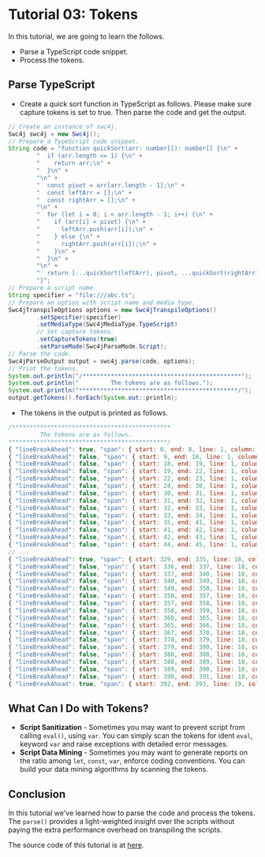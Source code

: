 # Tutorial 03: Tokens

In this tutorial, we are going to learn the follows.

* Parse a TypeScript code snippet.
* Process the tokens.

## Parse TypeScript

* Create a quick sort function in TypeScript as follows. Please make sure capture tokens is set to true. Then parse the code and get the output.

```java
// Create an instance of swc4j.
Swc4j swc4j = new Swc4j();
// Prepare a TypeScript code snippet.
String code = "function quickSort(arr: number[]): number[] {\n" +
        "  if (arr.length <= 1) {\n" +
        "    return arr;\n" +
        "  }\n" +
        "\n" +
        "  const pivot = arr[arr.length - 1];\n" +
        "  const leftArr = [];\n" +
        "  const rightArr = [];\n" +
        "\n" +
        "  for (let i = 0; i < arr.length - 1; i++) {\n" +
        "    if (arr[i] < pivot) {\n" +
        "      leftArr.push(arr[i]);\n" +
        "    } else {\n" +
        "      rightArr.push(arr[i]);\n" +
        "    }\n" +
        "  }\n" +
        "\n" +
        "  return [...quickSort(leftArr), pivot, ...quickSort(rightArr)];\n" +
        "}";
// Prepare a script name.
String specifier = "file:///abc.ts";
// Prepare an option with script name and media type.
Swc4jTranspileOptions options = new Swc4jTranspileOptions()
        .setSpecifier(specifier)
        .setMediaType(Swc4jMediaType.TypeScript)
        // Set capture tokens.
        .setCaptureTokens(true)
        .setParseMode(Swc4jParseMode.Script);
// Parse the code.
Swc4jParseOutput output = swc4j.parse(code, options);
// Print the tokens.
System.out.println("/*********************************************");
System.out.println("         The tokens are as follows.");
System.out.println("*********************************************/");
output.getTokens().forEach(System.out::println);
```

* The tokens in the output is printed as follows.

```js
/*********************************************
         The tokens are as follows.
*********************************************/
{ "lineBreakAhead": true, "span": { start: 0, end: 8, line: 1, column: 1}, "type": "Function", "text": "function" }
{ "lineBreakAhead": false, "span": { start: 9, end: 18, line: 1, column: 10}, "type": "IdentOther", "text": "quickSort" }
{ "lineBreakAhead": false, "span": { start: 18, end: 19, line: 1, column: 19}, "type": "LParen", "text": "(" }
{ "lineBreakAhead": false, "span": { start: 19, end: 22, line: 1, column: 20}, "type": "IdentOther", "text": "arr" }
{ "lineBreakAhead": false, "span": { start: 22, end: 23, line: 1, column: 23}, "type": "Colon", "text": ":" }
{ "lineBreakAhead": false, "span": { start: 24, end: 30, line: 1, column: 25}, "type": "IdentKnown", "text": "number" }
{ "lineBreakAhead": false, "span": { start: 30, end: 31, line: 1, column: 31}, "type": "LBracket", "text": "[" }
{ "lineBreakAhead": false, "span": { start: 31, end: 32, line: 1, column: 32}, "type": "RBracket", "text": "]" }
{ "lineBreakAhead": false, "span": { start: 32, end: 33, line: 1, column: 33}, "type": "RParen", "text": ")" }
{ "lineBreakAhead": false, "span": { start: 33, end: 34, line: 1, column: 34}, "type": "Colon", "text": ":" }
{ "lineBreakAhead": false, "span": { start: 35, end: 41, line: 1, column: 36}, "type": "IdentKnown", "text": "number" }
{ "lineBreakAhead": false, "span": { start: 41, end: 42, line: 1, column: 42}, "type": "LBracket", "text": "[" }
{ "lineBreakAhead": false, "span": { start: 42, end: 43, line: 1, column: 43}, "type": "RBracket", "text": "]" }
{ "lineBreakAhead": false, "span": { start: 44, end: 45, line: 1, column: 45}, "type": "LBrace", "text": "{" }
// ...
{ "lineBreakAhead": true, "span": { start: 329, end: 335, line: 18, column: 3}, "type": "Return", "text": "return" }
{ "lineBreakAhead": false, "span": { start: 336, end: 337, line: 18, column: 10}, "type": "LBracket", "text": "[" }
{ "lineBreakAhead": false, "span": { start: 337, end: 340, line: 18, column: 11}, "type": "DotDotDot", "text": "..." }
{ "lineBreakAhead": false, "span": { start: 340, end: 349, line: 18, column: 14}, "type": "IdentOther", "text": "quickSort" }
{ "lineBreakAhead": false, "span": { start: 349, end: 350, line: 18, column: 23}, "type": "LParen", "text": "(" }
{ "lineBreakAhead": false, "span": { start: 350, end: 357, line: 18, column: 24}, "type": "IdentOther", "text": "leftArr" }
{ "lineBreakAhead": false, "span": { start: 357, end: 358, line: 18, column: 31}, "type": "RParen", "text": ")" }
{ "lineBreakAhead": false, "span": { start: 358, end: 359, line: 18, column: 32}, "type": "Comma", "text": "," }
{ "lineBreakAhead": false, "span": { start: 360, end: 365, line: 18, column: 34}, "type": "IdentOther", "text": "pivot" }
{ "lineBreakAhead": false, "span": { start: 365, end: 366, line: 18, column: 39}, "type": "Comma", "text": "," }
{ "lineBreakAhead": false, "span": { start: 367, end: 370, line: 18, column: 41}, "type": "DotDotDot", "text": "..." }
{ "lineBreakAhead": false, "span": { start: 370, end: 379, line: 18, column: 44}, "type": "IdentOther", "text": "quickSort" }
{ "lineBreakAhead": false, "span": { start: 379, end: 380, line: 18, column: 53}, "type": "LParen", "text": "(" }
{ "lineBreakAhead": false, "span": { start: 380, end: 388, line: 18, column: 54}, "type": "IdentOther", "text": "rightArr" }
{ "lineBreakAhead": false, "span": { start: 388, end: 389, line: 18, column: 62}, "type": "RParen", "text": ")" }
{ "lineBreakAhead": false, "span": { start: 389, end: 390, line: 18, column: 63}, "type": "RBracket", "text": "]" }
{ "lineBreakAhead": false, "span": { start: 390, end: 391, line: 18, column: 64}, "type": "Semi", "text": ";" }
{ "lineBreakAhead": true, "span": { start: 392, end: 393, line: 19, column: 1}, "type": "RBrace", "text": "}" }
```

## What Can I Do with Tokens?

* **Script Sanitization** - Sometimes you may want to prevent script from calling `eval()`, using `var`. You can simply scan the tokens for ident `eval`, keyword `var` and raise exceptions with detailed error messages.
* **Script Data Mining** - Sometimes you may want to generate reports on the ratio among `let`, `const`, `var`, enforce coding conventions. You can build your data mining algorithms by scanning the tokens.

## Conclusion

In this tutorial we've learned how to parse the code and process the tokens. The `parse()` provides a light-weighted insight over the scripts without paying the extra performance overhead on transpiling the scripts.

The source code of this tutorial is at [here](../../src/test/java/com/caoccao/javet/swc4j/tutorials/Tutorial03Tokens.java).

